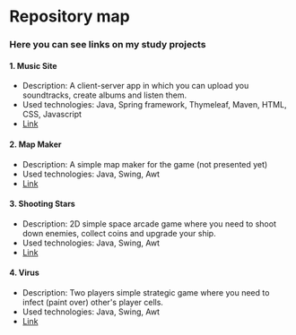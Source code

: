 <h1> Repository map </h1>

<h3> Here you can see links on my study projects </h3>

<h4> 1. Music Site </h4>
  <ul>
    <li> Description: A client-server app in which you can upload you soundtracks, create albums and listen them. </li> 
    <li> Used technologies: Java, Spring framework, Thymeleaf, Maven, HTML, CSS, Javascript </li> 
    <li> <a href="https://github.com/ana-tolian/MusicSite/tree/master/src"> Link </a> </li> 
  </ul>

<h4> 2. Map Maker </h4>
  <ul>
    <li> Description: A simple map maker for the game (not presented yet) </li> 
    <li> Used technologies: Java, Swing, Awt </li> 
    <li> <a href="https://github.com/ana-tolian/Map-Maker/tree/master/src"> Link </a> </li> 
  </ul>
  
<h4> 3. Shooting Stars </h4>
  <ul>
    <li> Description: 2D simple space arcade game where you need to shoot down enemies, collect coins and upgrade your ship. </li> 
    <li> Used technologies: Java, Swing, Awt </li> 
    <li> <a href="https://github.com/ana-tolian/ShootingStars/tree/master/src"> Link </a> </li> 
  </ul>
  
<h4> 4. Virus </h4>
  <ul>
    <li> Description: Two players simple strategic game where you need to infect (paint over) other's player cells. </li> 
    <li> Used technologies: Java, Swing, Awt </li> 
    <li> <a href="https://github.com/ana-tolian/Virus/tree/master/src"> Link </a> </li> 
  </ul>
